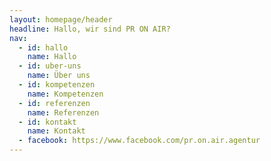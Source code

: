 ```yaml
---
layout: homepage/header
headline: Hallo, wir sind PR ON AIR?
nav:
  - id: hallo
    name: Hallo
  - id: uber-uns
    name: Über uns
  - id: kompetenzen
    name: Kompetenzen
  - id: referenzen
    name: Referenzen
  - id: kontakt
    name: Kontakt
  - facebook: https://www.facebook.com/pr.on.air.agentur
---
```

